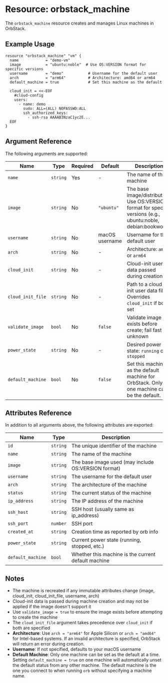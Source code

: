# Resource: orbstack_machine

The `orbstack_machine` resource creates and manages Linux machines in OrbStack.

## Example Usage

```hcl
resource "orbstack_machine" "vm" {
  name            = "demo-vm"
  image           = "ubuntu:noble"  # Use OS:VERSION format for specific versions
  username        = "demo"           # Username for the default user
  arch            = "arm64"          # Architecture: amd64 or arm64
  default_machine = true             # Set this machine as the default
  
  cloud_init = <<-EOF
    #cloud-config
    users:
      - name: demo
        sudo: ALL=(ALL) NOPASSWD:ALL
        ssh_authorized_keys:
          - ssh-rsa AAAAB3NzaC1yc2E...
  EOF
}
```

## Argument Reference

The following arguments are supported:

| Name | Type | Required | Default | Description |
|------|------|----------|---------|-------------|
| `name` | `string` | Yes | - | The name of the machine |
| `image` | `string` | No | `"ubuntu"` | The base image/distribution. Use OS:VERSION format for specific versions (e.g., ubuntu:noble, debian:bookworm) |
| `username` | `string` | No | macOS username | Username for the default user |
| `arch` | `string` | No | - | Architecture: `amd64` or `arm64` |
| `cloud_init` | `string` | No | - | Cloud-init user data passed during creation |
| `cloud_init_file` | `string` | No | - | Path to a cloud-init user data file. Overrides `cloud_init` if both set |
| `validate_image` | `bool` | No | `false` | Validate image exists before create; fail fast if unknown |
| `power_state` | `string` | No | - | Desired power state: `running` or `stopped` |
| `default_machine` | `bool` | No | `false` | Set this machine as the default machine for OrbStack. Only one machine can be the default. |

## Attributes Reference

In addition to all arguments above, the following attributes are exported:

| Name | Type | Description |
|------|------|-------------|
| `id` | `string` | The unique identifier of the machine |
| `name` | `string` | The name of the machine |
| `image` | `string` | The base image used (may include OS:VERSION format) |
| `username` | `string` | The username for the default user |
| `arch` | `string` | The architecture of the machine |
| `status` | `string` | The current status of the machine |
| `ip_address` | `string` | The IP address of the machine |
| `ssh_host` | `string` | SSH host (usually same as ip_address) |
| `ssh_port` | `number` | SSH port |
| `created_at` | `string` | Creation time as reported by orb info |
| `power_state` | `string` | Current power state (running, stopped, etc.) |
| `default_machine` | `bool` | Whether this machine is the current default machine |

## Notes

- The machine is recreated if any immutable attributes change (image, cloud_init, cloud_init_file, username, arch)
- Cloud-init data is passed during machine creation and may not be applied if the image doesn't support it
- Use `validate_image = true` to ensure the image exists before attempting to create the machine
- The `cloud_init_file` argument takes precedence over `cloud_init` if both are specified
- **Architecture**: Use `arch = "arm64"` for Apple Silicon or `arch = "amd64"` for Intel-based systems. If an invalid architecture is specified, OrbStack will return an error during creation.
- **Username**: If not specified, defaults to your macOS username
- **Default Machine**: Only one machine can be set as the default at a time. Setting `default_machine = true` on one machine will automatically unset the default status from any other machine. The default machine is the one you connect to when running `orb` without specifying a machine name.
